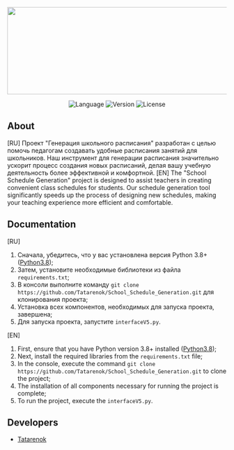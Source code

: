 <p align="center">
      <img src="https://i.ibb.co/cNhLhyq/logo3.png" width="600" height="200">
</p>

<p align="center">
   <img src="https://img.shields.io/badge/Language-Python3.8-purple" alt="Language">
   <img src="https://img.shields.io/badge/Language-KivyMD-blue" alt="Version">
   <img src="https://img.shields.io/badge/License-NONE-Lime" alt="License">
</p>

## About
[RU]
Проект "Генерация школьного расписания" разработан с целью помочь педагогам создавать удобные расписания занятий для школьников. Наш инструмент для генерации расписания значительно ускорит процесс создания новых расписаний, делая вашу учебную деятельность более эффективной и комфортной.
[EN]
The "School Schedule Generation" project is designed to assist teachers in creating convenient class schedules for students. Our schedule generation tool significantly speeds up the process of designing new schedules, making your teaching experience more efficient and comfortable.

## Documentation
[RU]
1. Сначала, убедитесь, что у вас установлена версия Python 3.8+ ([Python3.8](https://www.python.org/downloads/release/python-380/));
3. Затем, установите необходимые библиотеки из файла `requirements.txt`;
4. В консоли выполните команду `git clone https://github.com/Tatarenok/School_Schedule_Generation.git` для клонирования проекта;
5. Установка всех компонентов, необходимых для запуска проекта, завершена;
6. Для запуска проекта, запустите `interfaceV5.py`.

[EN]
1. First, ensure that you have Python version 3.8+ installed ([Python3.8](https://www.python.org/downloads/release/python-380/));
2. Next, install the required libraries from the `requirements.txt` file;
3. In the console, execute the command `git clone https://github.com/Tatarenok/School_Schedule_Generation.git` to clone the project;
4. The installation of all components necessary for running the project is complete;
5. To run the project, execute the `interfaceV5.py`.

## Developers

- [Tatarenok](https://github.com/Tatarenok)

